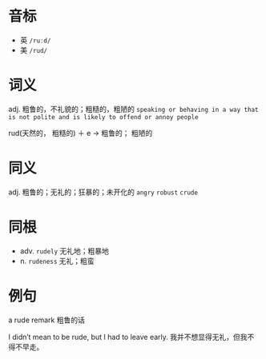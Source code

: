 # 音标

- 英 `/ruːd/`
- 美 `/rud/`

# 词义

adj. 粗鲁的，不礼貌的；粗糙的，粗陋的
`speaking or behaving in a way that is not polite and is likely to offend or annoy people`



rud(天然的， 粗糙的) ＋ e → 粗鲁的； 粗陋的

# 同义

adj. 粗鲁的；无礼的；狂暴的；未开化的
`angry` `robust` `crude`

# 同根

- adv. `rudely` 无礼地；粗暴地
- n. `rudeness` 无礼；粗蛮

# 例句

a rude remark
粗鲁的话

I didn’t mean to be rude, but I had to leave early.
我并不想显得无礼，但我不得不早走。



